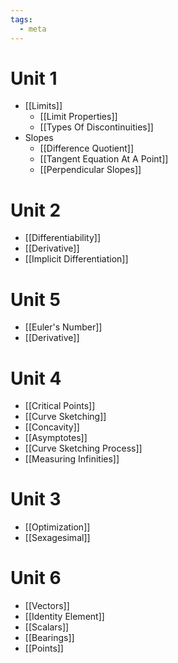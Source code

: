 ```yaml
---
tags:
  - meta
---
```

# Unit 1 
- [[Limits]]
	- [[Limit Properties]]
	- [[Types Of Discontinuities]]
- Slopes
	- [[Difference Quotient]]
	- [[Tangent Equation At A Point]]
	- [[Perpendicular Slopes]]
# Unit 2
- [[Differentiability]]
- [[Derivative]]
- [[Implicit Differentiation]]
# Unit 5
- [[Euler's Number]]
- [[Derivative]]
# Unit 4
- [[Critical Points]]
- [[Curve Sketching]]
- [[Concavity]]
- [[Asymptotes]]
- [[Curve Sketching Process]]
- [[Measuring Infinities]]
# Unit 3
- [[Optimization]]
- [[Sexagesimal]]
# Unit 6
- [[Vectors]]
- [[Identity Element]]
- [[Scalars]]
- [[Bearings]]
- [[Points]]